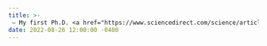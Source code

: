 ```yaml
---
title: >-
 — My first Ph.D. <a href="https://www.sciencedirect.com/science/article/abs/pii/S1367578822000943" target="_blank">Paper</a> accepted in Annual Reviews in Control Journal: <em>"Control-theoretic modeling of multi-species water quality dynamics in drinking water networks: Survey, methods, and test cases."</em>
date: 2022-08-26 12:00:00 -0400
---
```

